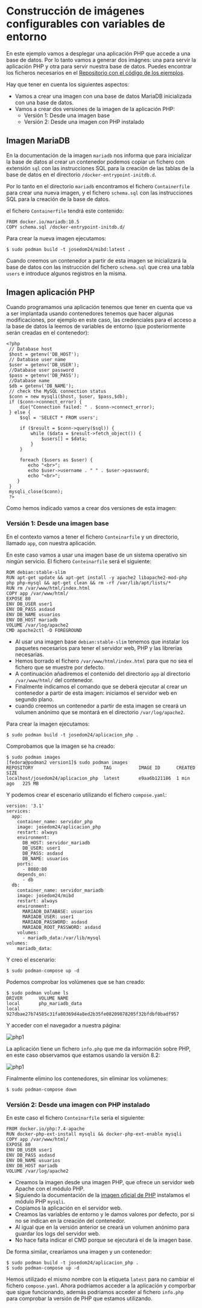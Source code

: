 # Construcción de imágenes configurables con variables de entorno

En este ejemplo vamos a desplegar una aplicación PHP que accede a una base de datos. Por lo tanto vamos a generar dos imágnes: una para servir la aplicación PHP y otra para servir nuestra base  de datos.
Puedes encontrar los ficheros necesarios en el [Repositorio con el código de los ejemplos](xxx).

Hay que tener en cuenta los siguientes aspectos:

* Vamos a crear una imagen con una base de datos MariaDB inicializada con una base de datos.
* Vamos a crear dos versiones de la imagen de la aplicación PHP:
  * Versión 1: Desde una imagen base
  * Versión 2: Desde una imagen con PHP instalado

## Imagen MariaDB

En la documentación de la imagen `mariadb` nos informa que para inicializar la base de datos al crear un contenedor podemos copiar un fichero con extensión `sql` con las instrucciones SQL para la creación de las tablas de la base de datos en el directorio `/docker-entrypoint-initdb.d`.

Por lo tanto en el directorio `mariadb` encontramos el fichero `Containerfile` para crear una nueva imagen, y el fichero `schema.sql` con las instrucciones SQL para la creación de la base de datos.

el fichero `Containerfile` tendrá este contenido:

```
FROM docker.io/mariadb:10.5
COPY schema.sql /docker-entrypoint-initdb.d/
```

Para crear la nueva imagen ejecutamos:

```
$ sudo podman build -t josedom24/mibd:latest .
```

Cuando creemos un contenedor a partir de esta imagen se inicializará la base de datos con las instrucción del fichero `schema.sql` que crea una tabla `users` e introduce algunos registros en la misma.

## Imagen aplicación PHP

Cuando programamos una aplicación tenemos que tener en cuenta que va a ser implantada usando contenedores tenemos que hacer algunas modificaciones, por ejemplo en este caso, las credenciales para el acceso a la base de datos la leemos de variables de entorno (que posteriormente serán creadas en el contenedor):

```
<?php
 // Database host
 $host = getenv('DB_HOST');
 // Database user name
 $user = getenv('DB_USER');
 //Database user password
 $pass = getenv('DB_PASS');
 //Database name
 $db = getenv('DB_NAME');
 // check the MySQL connection status
 $conn = new mysqli($host, $user, $pass,$db);
 if ($conn->connect_error) {
     die("Connection failed: " . $conn->connect_error);
 } else {
     $sql = 'SELECT * FROM users';
     
     if ($result = $conn->query($sql)) {
         while ($data = $result->fetch_object()) {
             $users[] = $data;
         }
     }
     
     foreach ($users as $user) {
        echo "<br>";
        echo $user->username . " " . $user->password;
        echo "<br>";
    }
 }
 mysqli_close($conn);
 ?>
```

Como hemos indicado vamos a crear dos versiones de esta imagen:

### Versión 1: Desde una imagen base

En el contexto vamos a tener el fichero `Conteinarfile` y un directorio, llamado `app`, con nuestra aplicación.

En este caso vamos a usar una imagen base de un sistema operativo sin ningún servicio. El fichero `Conteinarfile` será el siguiente:

```
ROM debian:stable-slim
RUN apt-get update && apt-get install -y apache2 libapache2-mod-php php php-mysql && apt-get clean && rm -rf /var/lib/apt/lists/*
RUN rm /var/www/html/index.html
COPY app /var/www/html/
EXPOSE 80
ENV DB_USER user1
ENV DB_PASS asdasd
ENV DB_NAME usuarios
ENV DB_HOST mariadb
VOLUME /var/log/apache2
CMD apache2ctl -D FOREGROUND
```

* Al usar una imagen base `debian:stable-slim` tenemos que instalar los paquetes necesarios para tener el servidor web, PHP y las librerías necesarias. 
* Hemos borrado el fichero `/var/www/html/index.html` para que no sea el fichero que se muestre por defecto.
* A continuación añadiremos el contenido del directorio `app` al directorio `/var/www/html/` del contenedor. 
* Finalmente indicamos el comando que se deberá ejecutar al crear un contenedor a partir de esta imagen: iniciamos el servidor web en segundo plano.
* cuando creemos un contenedor a partir de esta imagen se creará un volumen anónimo que se montará en el directorio `/var/log/apache2`.

Para crear la imagen ejecutamos:

```
$ sudo podman build -t josedom24/aplicacion_php .
```     

Comprobamos que la imagen se ha creado:

```
$ sudo podman images
[fedora@podman2 version1]$ sudo podman images
REPOSITORY                          TAG          IMAGE ID      CREATED        SIZE
localhost/josedom24/aplicacion_php  latest       e9aa6b121186  1 min ago   225 MB
```

Y podemos crear el escenario utilizando el fichero `compose.yaml`:

```
version: '3.1'
services:
  app:
    container_name: servidor_php
    image: josedom24/aplicacion_php
    restart: always
    environment:
      DB_HOST: servidor_mariadb
      DB_USER: user1
      DB_PASS: asdasd
      DB_NAME: usuarios
    ports:
      - 8080:80
    depends_on:
      - db
  db:
    container_name: servidor_mariadb
    image: josedom24/mibd
    restart: always
    environment:
      MARIADB_DATABASE: usuarios
      MARIADB_USER: user1
      MARIADB_PASSWORD: asdasd
      MARIADB_ROOT_PASSWORD: asdasd
    volumes:
      - mariadb_data:/var/lib/mysql
volumes:
    mariadb_data:
```

Y creo el escenario:

```
$ sudo podman-compose up -d
```
Podemos comprobar los volúmenes que se han creado:

```
$ sudo podman volume ls
DRIVER      VOLUME NAME
local       php_mariadb_data
local       927dbae27b74585c31fa80369d4a8ed2b35fe08209878205f32bfdbf0badf957
```

Y acceder con el navegador a nuestra página:

![php1](img/php1.png)

La aplicación tiene un fichero `info.php` que me da información sobre PHP, en este caso observamos que estamos usando la versión 8.2:

![php1](img/php2.png)

Finalmente elimino los contenedores, sin eliminar los volúmenes:

```
$ sudo podman-compose down
```

### Versión 2: Desde una imagen con PHP instalado

En este caso el fichero `Conteinarfile` sería el siguiente:

```
FROM docker.io/php:7.4-apache
RUN docker-php-ext-install mysqli && docker-php-ext-enable mysqli
COPY app /var/www/html/
EXPOSE 80
ENV DB_USER user1
ENV DB_PASS asdasd
ENV DB_NAME usuarios
ENV DB_HOST mariadb
VOLUME /var/log/apache2
```

* Creamos la imagen desde una imagen PHP, que ofrece un servidor web Apache con el módulo PHP.
* Siguiendo la documentación de la [imagen oficial de PHP](https://hub.docker.com/_/php) instalamos el módulo PHP `mysqli`.
* Copiamos la aplicación en el servidor web.
* Creamos las variables de entorno y le damos valores por defecto, por si no se indican en la creación del contenedor.
* Al igual que en la versión anterior se creará un volumen anónimo para guardar los logs del servidor web.
* No hace falta indicar el CMD porque se ejecutará el de la imagen base.

De forma similar, crearíamos una imagen y un contenedor:

```
$ sudo podman build -t josedom24/aplicacion_php .
$ sudo podman-compose up -d
```
Hemos utilizado el mismo nombre con la etiqueta `latest` para no cambiar el fichero `compose.yaml`. Ahora podríamos acceder a la aplicación y comporbar que sigue funcionando, además podríamos acceder al fichero `info.php` para comprobar la versión de PHP que estamos utilizando.